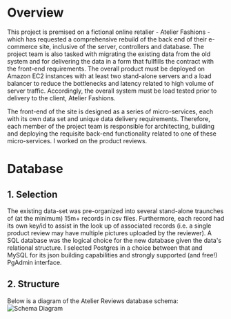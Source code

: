 # Overview

This project is premised on a fictional online retalier - Atelier Fashions - which has requested a comprehensive rebuild of the back end of their e-commerce site, inclusive of the server, controllers and database. The project team is also tasked with migrating the existing data from the old system and for delivering the data in a form that fullfills the contract with the front-end requirements. The overall product must be deployed on Amazon EC2 instances with at least two stand-alone servers and a load balancer to reduce the bottlenecks and latency related to high volume of server traffic. Accordingly, the overall system must be load tested prior to delivery to the client, Atelier Fashions.

The front-end of the site is designed as a series of micro-services, each with its own data set and unique data delivery requirements. Therefore, each member of the project team is responsible for architecting, building and deploying the requisite back-end functionality related to one of these micro-services. I worked on the product reviews. 

**<h1 text-decoration='underline'>Database</h1>**

**<h2>1. Selection</h2>** 
The existing data-set was pre-organized into several stand-alone traunches of (at the minimum) 15m+ records in csv files. Furthermore, each record had its own key/id to assist in the look up of associated records (i.e. a single product review may have multiple pictures uploaded by the reviewer). A SQL database was the logical choice for the new database given the data's relational structure.  I selected Postgres in a choice between that and MySQL for its json building capabilities and strongly supported (and free!) PgAdmin interface. 

**<h2>2. Structure </h2>** 
Below is a diagram of the Atelier Reviews database schema:
![Schema Diagram](../SDC_files/aReviews/ReviewsSchemaDiagram.png)
